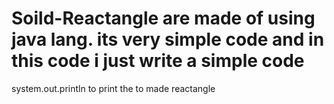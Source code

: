 # Soild-Reactangle are made of using java lang. its very simple code and in this code i just write a simple code 
system.out.println to print the to made reactangle
